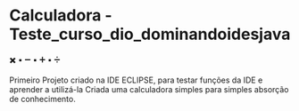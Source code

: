 # Calculadora - Teste_curso_dio_dominandoidesjava 
:heavy_multiplication_x: :black_small_square: :heavy_minus_sign: :black_small_square: :heavy_plus_sign: :black_small_square: :heavy_division_sign:

Primeiro Projeto criado na IDE ECLIPSE, para testar funções da IDE e aprender a utilizá-la
Criada uma calculadora simples para simples absorção de conhecimento.

